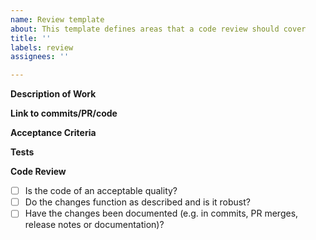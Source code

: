 ```yaml
---
name: Review template
about: This template defines areas that a code review should cover
title: ''
labels: review
assignees: ''

---
```


**Description of Work**

**Link to commits/PR/code**

**Acceptance Criteria**

**Tests**

**Code Review**
 - [ ] Is the code of an acceptable quality?
 - [ ] Do the changes function as described and is it robust?
 - [ ] Have the changes been documented (e.g. in commits, PR merges, release notes or documentation)?
